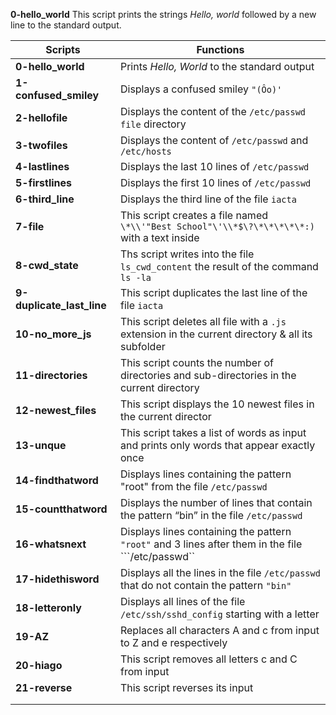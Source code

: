 **0-hello_world**
This script prints the strings _Hello, world_ followed by a new line to the standard output.

|**Scripts**                  |**Functions**                                                                                       | 
|-----------------------------|----------------------------------------------------------------------------------------------------|   
|**0-hello_world**            |Prints *Hello, World* to the standard output                                                        |  
|**1-confused_smiley**        |Displays a confused smiley ```"(Ôo)'```                                                             |
|**2-hellofile**              |Displays the content of the ```/etc/passwd file``` directory                                        |
|**3-twofiles**               |Displays the content of ```/etc/passwd``` and ```/etc/hosts```                                      |
|**4-lastlines**              |Displays the last 10 lines of ```/etc/passwd```                                                     |
|**5-firstlines**             |Displays the first 10 lines of ```/etc/passwd```                                                    |
|**6-third_line**             |Displays the third line of the file ```iacta```                                                     |
|**7-file**                   |This script creates a file named ```\*\\'"Best School"\'\\*$\?\*\*\*\*\*:)``` with a text inside    |
|**8-cwd_state**              |Ths script writes into the file ```ls_cwd_content``` the result of the command ```ls -la```         |
|**9-duplicate_last_line**    |This script duplicates the last line of the file ```iacta```                                        |
|**10-no_more_js**            |This script deletes all file with a ```.js``` extension in the current directory & all its subfolder|
|**11-directories**           |This script counts the number of directories and sub-directories in the current directory           |
|**12-newest_files**          |This script displays the 10 newest files in the current director                                    |
|**13-unque**                 |This script takes a list of words as input and prints only words that appear exactly once           |
|**14-findthatword**          |Displays lines containing the pattern "root" from the file ```/etc/passwd```                        |
|**15-countthatword**         |Displays the number of lines that contain the pattern “bin” in the file ```/etc/passwd```           |
|**16-whatsnext**             |Displays lines containing the pattern ```"root"``` and 3 lines after them in the file ```/etc/passwd``|
|**17-hidethisword**          |Displays all the lines in the file ```/etc/passwd``` that do not contain the pattern ```"bin"```      |
|**18-letteronly**            |Displays all lines of the file ```/etc/ssh/sshd_config``` starting with a letter                      |
|**19-AZ**                    |Replaces all characters A and c from input to Z and e respectively                                    |
|**20-hiago**                 |This script removes all letters c and C from input                                                    |
|**21-reverse**               |This script reverses its input                                                                        |
|                             |                                                                                                      |
|                             |                                                                                                      |
 
